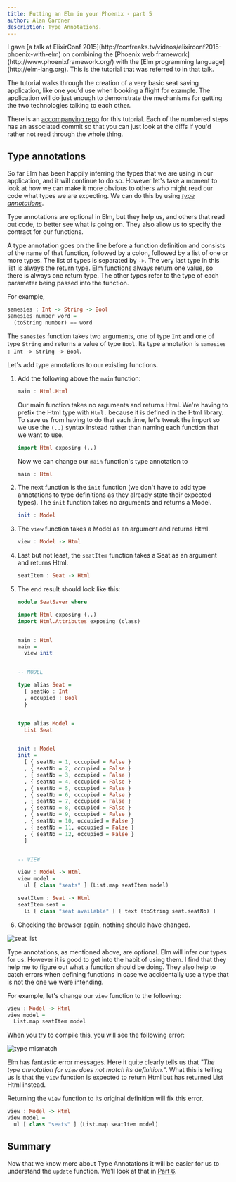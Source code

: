 ```yaml
---
title: Putting an Elm in your Phoenix - part 5
author: Alan Gardner
description: Type Annotations.
---
```


<section class="callout">
  I gave [a talk at ElixirConf 2015](http://confreaks.tv/videos/elixirconf2015-phoenix-with-elm) on combining the [Phoenix web framework](http://www.phoenixframework.org/) with the [Elm programming language](http://elm-lang.org). This is the tutorial that was referred to in that talk.

  The tutorial walks through the creation of a very basic seat saving application, like one you'd use when booking a flight for example. The application will do just enough to demonstrate the mechanisms for getting the two technologies talking to each other.

  There is an [accompanying repo](https://github.com/CultivateHQ/seat_saver) for this tutorial. Each of the numbered steps has an associated commit so that you can just look at the diffs if you'd rather not read through the whole thing.
</section>


## Type annotations

So far Elm has been happily inferring the types that we are using in our application, and it will continue to do so. However let's take a moment to look at how we can make it more obvious to others who might read our code what types we are expecting. We can do this by using [*type annotations*](http://elm-lang.org/docs/syntax#type-annotations).

Type annotations are optional in Elm, but they help us, and others that read out code, to better see what is going on. They also allow us to specify the contract for our functions.

A type annotation goes on the line before a function definition and consists of the name of that function, followed by a colon, followed by a list of one or more types. The list of types is separated by `->`. The very last type in this list is always the return type. Elm functions always return one value, so there is always one return type. The other types refer to the type of each parameter being passed into the function.

For example,

```haskell
samesies : Int -> String -> Bool
samesies number word =
  (toString number) == word
```

The `samesies` function takes two arguments, one of type `Int` and one of type `String` and returns a value of type `Bool`. Its type annotation is
`samesies : Int -> String -> Bool`.

Let's add type annotations to our existing functions.

1. Add the following above the `main` function:

    ```haskell
    main : Html.Html
    ```

    Our main function takes no arguments and returns Html. We're having to prefix the Html type with `Html.` because it is defined in the Html library. To save us from having to do that each time, let's tweak the import so we use the `(..)` syntax instead rather than naming each function that we want to use.

    ```haskell
    import Html exposing (..)
    ```

    Now we can change our `main` function's type annotation to

    ```haskell
    main : Html
    ```

2. The next function is the `init` function (we don't have to add type annotations to type definitions as they already state their expected types). The `init` function takes no arguments and returns a Model.

    ```haskell
    init : Model
    ```

3. The `view` function takes a Model as an argument and returns Html.

    ```haskell
    view : Model -> Html
    ```

4. Last but not least, the `seatItem` function takes a Seat as an argument and returns Html.

    ```haskell
    seatItem : Seat -> Html
    ```

5. The end result should look like this:

    ```haskell
    module SeatSaver where

    import Html exposing (..)
    import Html.Attributes exposing (class)


    main : Html
    main =
      view init


    -- MODEL

    type alias Seat =
      { seatNo : Int
      , occupied : Bool
      }


    type alias Model =
      List Seat


    init : Model
    init =
      [ { seatNo = 1, occupied = False }
      , { seatNo = 2, occupied = False }
      , { seatNo = 3, occupied = False }
      , { seatNo = 4, occupied = False }
      , { seatNo = 5, occupied = False }
      , { seatNo = 6, occupied = False }
      , { seatNo = 7, occupied = False }
      , { seatNo = 8, occupied = False }
      , { seatNo = 9, occupied = False }
      , { seatNo = 10, occupied = False }
      , { seatNo = 11, occupied = False }
      , { seatNo = 12, occupied = False }
      ]


    -- VIEW

    view : Model -> Html
    view model =
      ul [ class "seats" ] (List.map seatItem model)

    seatItem : Seat -> Html
    seatItem seat =
      li [ class "seat available" ] [ text (toString seat.seatNo) ]
    ```

6. Checking the browser again, nothing should have changed.

  ![seat list](/images/phoenix-elm/8.png)

Type annotations, as mentioned above, are optional. Elm will infer our types for us. However it is good to get into the habit of using them. I find that they help me to figure out what a function should be doing. They also help to catch errors when defining functions in case we accidentally use a type that is not the one we were intending.

For example, let's change our `view` function to the following:

```haskell
view : Model -> Html
view model =
  List.map seatItem model
```

When you try to compile this, you will see the following error:

![type mismatch](/images/phoenix-elm/9.png)

Elm has fantastic error messages. Here it quite clearly tells us that *"The type annotation for `view` does not match its definition."*. What this is telling us is that the `view` function is expected to return Html but has returned List Html instead.

Returning the `view` function to its original definition will fix this error.

```haskell
view : Model -> Html
view model =
  ul [ class "seats" ] (List.map seatItem model)
```


## Summary

Now that we know more about Type Annotations it will be easier for us to understand the `update` function. We'll look at that in [Part 6](/posts/phoenix-elm-6).
